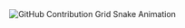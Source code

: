 <div align="center">
    <img src="https://raw.githubusercontent.com/[karimtz999]/[karimtz999]/output/github-contribution-grid-snake.svg" alt="GitHub Contribution Grid Snake Animation"/>
</div>
